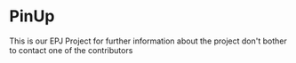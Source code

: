 # PinUp
This is our EPJ Project for further information about the project don't bother to contact one of the contributors
